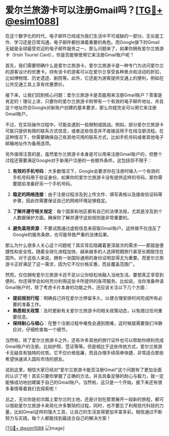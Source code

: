 # 爱尔兰旅游卡可以注册Gmail吗？[[TG💪+ @esim1088](https://t.me/s/esim1088)]

在这个数字化的时代，电子邮件已经成为我们生活中不可或缺的一部分。无论是工作、学习还是日常沟通，电子邮件都扮演着重要的角色。而Google旗下的Gmail无疑是全球最受欢迎的电子邮件服务之一。那么问题来了，如果你拥有爱尔兰旅游卡（Irish Tourist Card），你是否能够使用它来注册Gmail账户呢？

首先，我们需要明确什么是爱尔兰旅游卡。爱尔兰旅游卡是一种专门为访问爱尔兰的游客设计的优惠卡。持有该卡的游客可以在爱尔兰享受各种景点和活动的折扣，比如博物馆、历史遗迹、剧院等。此外，它还能为游客提供交通上的便利，例如在公共交通工具上享有优惠票价。

接下来，让我们回到核心问题：爱尔兰旅游卡是否能用来注册Gmail账户？答案是肯定的！理论上讲，只要你的爱尔兰旅游卡附带有一个有效的电子邮件地址，并且这个地址符合Google对新账户创建的基本要求，那么你就完全可以用它来注册Gmail账户。

不过，在实际操作过程中，可能会遇到一些限制或挑战。例如，部分爱尔兰旅游卡可能只提供有限的联系方式信息，或者这些信息并不直接适用于在线注册流程。在这种情况下，你需要确保自己有其他可用的联系方式，比如手机号码或者其他电子邮箱地址作为备用选项。

另外值得注意的是，虽然爱尔兰旅游卡本身是可以用来注册Gmail账户的，但整个过程还需要满足Google对于新用户注册的一些额外条件。这包括但不限于：

1. **有效的手机号码**：大多数情况下，Google会要求你在注册时输入一个有效的手机号码用于验证身份。如果你的爱尔兰旅游卡没有提供这样的号码，那你需要提前准备好另一个手机号码。
   
2. **稳定的网络连接**：由于注册过程涉及到上传文件、填写表格以及接收验证码等步骤，因此你需要保证自己的网络环境足够稳定。

3. **了解并遵守相关规定**：每个国家和地区都有自己的法律法规，尤其是涉及到个人数据保护方面。确保你了解并遵守这些规则是非常重要的。

4. **避免滥用资源**：不要试图通过虚假信息来获取Gmail账户。这样做不仅违反了Google的服务条款，也可能导致严重的法律后果。

那么为什么很多人关心这个问题呢？其实背后隐藏着更深层次的需求——那就是便捷性和安全性。随着全球化进程加快，越来越多的人选择短期旅行甚至长期居住在国外。对于这些人来说，拥有一张国际通用的身份证明显得尤为重要。而爱尔兰旅游卡正好满足了这一需求，因为它不仅价格实惠，而且覆盖范围广。

然而，仅仅拥有爱尔兰旅游卡还不足以让你轻松地融入当地生活。要想真正享受到便利，你还得学会如何充分利用这张卡所提供的各项服务。比如说，当你准备申请Gmail账户时，除了考虑卡片本身的功能之外，还应该关注以下几个方面：

- **提前规划行程**：明确自己将在爱尔兰停留多久，以便合理安排时间完成所有必要的准备工作。
- **熟悉相关政策**：及时更新有关爱尔兰旅游卡的相关政策动态，以免错过任何重要信息。
- **保持耐心与细心**：在整个注册过程中难免会遇到困难，这时候就需要我们冷静应对，仔细检查每一个细节。

当然啦，除了爱尔兰旅游卡之外，还有许多其他的旅行证件也可以帮助你顺利完成Gmail账户的注册。比如护照、签证等等。但是相比于这些传统方式，爱尔兰旅游卡无疑具有独特的优势。它不仅价格低廉，而且办理手续简单快捷，非常适合那些希望快速进入国际市场的朋友。

说到这里，相信大家已经对“爱尔兰旅游卡能否注册Gmail”这个问题有了更加全面的认识了吧！其实只要你掌握了正确的方法，并且具备足够的耐心与毅力，就一定能够成功地创建属于自己的Gmail账户。当然啦，这只是一个开始，接下来还有很多事情等着我们去探索呢！

总之，无论你是初次踏上爱尔兰的土地，还是计划在那里展开一段新的旅程，都可以借助爱尔兰旅游卡来简化许多繁琐的过程。同时，也不要忘了利用现代科技的力量，比如Gmail这样的强大工具，让自己的生活变得更加丰富多彩。相信通过不断努力与实践，每个人都能找到最适合自己的解决方案！

[[TG💪+ @esim1088](https://t.me/s/esim1088) ![Image](https://i.postimg.cc/4NQfJmqS/Snipaste-2025-05-13-00-14-12.png)]